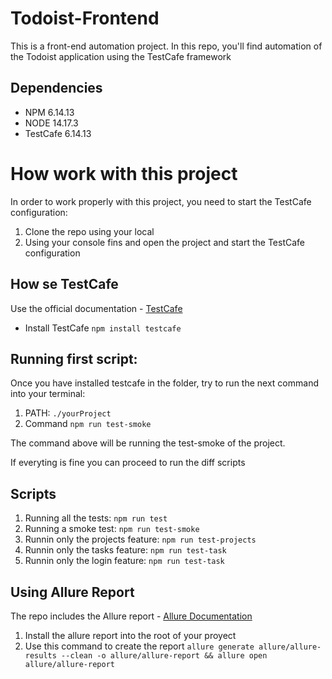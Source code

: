 # Todoist-Frontend
This is a front-end automation project. In this repo, you'll find automation of the Todoist application using the TestCafe framework

## Dependencies

- NPM 6.14.13
- NODE 14.17.3
- TestCafe 6.14.13

# How work with this project
In order to work properly with this project, you need to start the TestCafe configuration:

1. Clone the repo using your local 
2. Using your console fins and open the project and start the TestCafe configuration

## How se TestCafe

Use the official documentation - [TestCafe](https://testcafe.io/documentation/402635/getting-started#installing-testcafe)

- Install TestCafe `npm install testcafe`

## Running first script: 
Once you have installed testcafe in the folder, try to run the next command into your terminal: 

1. PATH: `./yourProject` 
2. Command  `npm run test-smoke` 

The command above will be running the test-smoke of the project.

If everyting is fine you can proceed to run the diff scripts

## Scripts

1. Running all the tests: `npm run test`
2. Running a smoke test: `npm run test-smoke` 
3. Runnin only the projects feature: `npm run test-projects`
4. Runnin only the tasks feature: `npm run test-task`
5. Runnin only the login feature: `npm run test-task`

## Using Allure Report
The repo includes the Allure report - [Allure Documentation](https://www.npmjs.com/package/testcafe-reporter-allure)

1. Install the allure report into the root of your proyect
2. Use this command to create the report `allure generate allure/allure-results --clean -o allure/allure-report && allure open allure/allure-report` 

